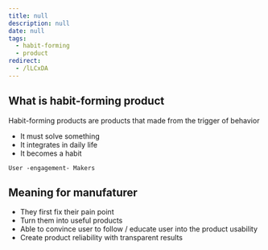 ```yaml
---
title: null
description: null
date: null
tags:
  - habit-forming
  - product
redirect:
  - /lLCxDA
---
```


## What is habit-forming product

Habit-forming products are products that made from the trigger of behavior

- It must solve something
- It integrates in daily life
- It becomes a habit

`User -engagement- Makers`

## Meaning for manufaturer

- They first fix their pain point
- Turn them into useful products
- Able to convince user to follow / educate user into the product usability
- Create product reliability with transparent results
